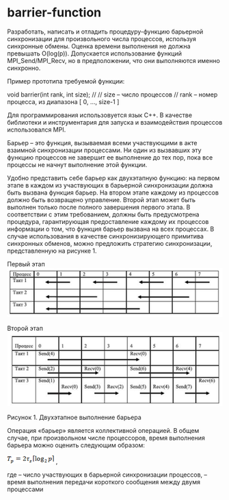 # barrier-function
Разработать, написать и отладить процедуру-функцию барьерной синхронизации для произвольного числа процессов, используя синхронные обмены.
Оценка времени выполнения не должна превышать O(log(p)).
Допускается использование функций MPI_Send/MPI_Recv, но в предположении, что они выполняются именно синхронно.
 
Пример прототипа требуемой функции:
 
void barrier(int rank, int size); //
// size – число процессов
// rank – номер процесса, из диапазона [ 0, …, size-1 ]
 
Для программирования использовуется язык С++. В качестве библиотеки и инструментария для запуска и взаимодействия процессов использовался MPI.
 
Барьер – это функция, вызываемая всеми участвующими в акте взаимной синхронизации процессами. Ни один из вызвавших эту функцию процессов не завершит ее выполнение до тех пор, пока все процессы не начнут выполнение этой функции.
 
Удобно представить себе барьер как двухэтапную функцию: на первом этапе в каждом из участвующих в барьерной синхронизации должна быть вызвана функция барьер. На втором этапе каждому из процессов должно быть возвращено управление. Второй этап может быть выполнен только после полного завершения первого этапа. В соответствии с этим требованием, должны быть предусмотрена процедура, гарантирующая предоставление каждому их процессов информации о том, что функция барьер вызвана на всех процессах. В случае использования в качестве синхронизирующего примитива синхронных обменов, можно предложить стратегию синхронизации, представленную на рисунке 1.
 
Первый этап
![Первый этап](https://github.com/IvanPetukhov/barrier-function/raw/master/task_img/first.jpg)

Второй этап
![Второй этап](https://github.com/IvanPetukhov/barrier-function/raw/master/task_img/second.jpg)

Рисунок 1. Двухэтапное выполнение барьера
 
Операция «барьер» является коллективной операцией. В общем случае, при произвольном числе процессоров, время выполнения барьера можно оценить следующим образом:

![Формула](https://github.com/IvanPetukhov/barrier-function/raw/master/task_img/formula.gif),
 
где – число участвующих в барьерной синхронизации процессов,  – время выполнения передачи короткого сообщения между двумя процессами
